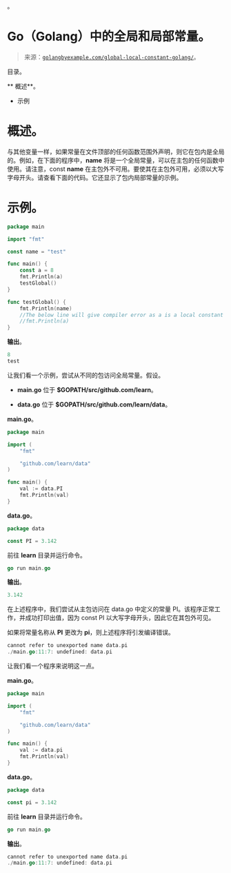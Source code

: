<!--yml。

类别：未分类。

日期：2024-10-13 06:27:53。

-->。

# Go（Golang）中的全局和局部常量。

> 来源：[`golangbyexample.com/global-local-constant-golang/`](https://golangbyexample.com/global-local-constant-golang/)。

目录。

**   概述**。

+   示例

# **概述**。

与其他变量一样，如果常量在文件顶部的任何函数范围外声明，则它在包内是全局的。例如，在下面的程序中，**name** 将是一个全局常量，可以在主包的任何函数中使用。请注意，const **name** 在主包外不可用。要使其在主包外可用，必须以大写字母开头。请查看下面的代码。它还显示了包内局部常量的示例。

# **示例**。

```go
package main

import "fmt"

const name = "test"

func main() {
    const a = 8
    fmt.Println(a)
    testGlobal()
}

func testGlobal() {
    fmt.Println(name)
    //The below line will give compiler error as a is a local constant
    //fmt.Println(a)
}
```

**输出**。

```go
8
test
```

让我们看一个示例，尝试从不同的包访问全局常量。假设。

+   **main.go** 位于 **$GOPATH/src/github.com/learn**。

+   **data.go** 位于 **$GOPATH/src/github.com/learn/data**。

**main.go**。

```go
package main

import (
	"fmt"

	"github.com/learn/data"
)

func main() {
	val := data.PI
	fmt.Println(val)
}
```

**data.go**。

```go
package data

const PI = 3.142
```

前往 **learn** 目录并运行命令。

```go
go run main.go
```

**输出**。

```go
3.142
```

在上述程序中，我们尝试从主包访问在 data.go 中定义的常量 PI。该程序正常工作，并成功打印出值，因为 const PI 以大写字母开头，因此它在其包外可见。

如果将常量名称从 **PI** 更改为 **pi**，则上述程序将引发编译错误。

```go
cannot refer to unexported name data.pi
./main.go:11:7: undefined: data.pi
```

让我们看一个程序来说明这一点。

**main.go**。

```go
package main

import (
	"fmt"

	"github.com/learn/data"
)

func main() {
	val := data.pi
	fmt.Println(val)
}
```

**data.go**。

```go
package data

const pi = 3.142
```

前往 **learn** 目录并运行命令。

```go
go run main.go
```

**输出**。

```go
cannot refer to unexported name data.pi
./main.go:11:7: undefined: data.pi
```


